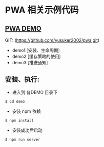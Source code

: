 # PWA 相关示例代码

## [PWA DEMO]()

GIT: (https://github.com/yusuker2002/pwa.git)

- demo1  [安装、生命周期]
- demo2  [缓存策略的使用]
- demo3  [推送通知]



## 安装、执行:

- 进入到 各DEMO 目录下
```
$ cd demo
```

- 安装 npm 依赖
```
$ npm install
```

- 安装成功后启动
```
$ npm run server
```
